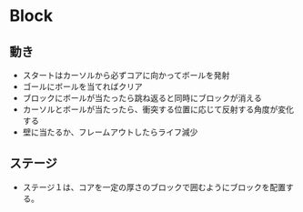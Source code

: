 
# Block

## 動き
* スタートはカーソルから必ずコアに向かってボールを発射
* ゴールにボールを当てればクリア
* ブロックにボールが当たったら跳ね返ると同時にブロックが消える
* カーソルとボールが当たったら、衝突する位置に応じて反射する角度が変化する
* 壁に当たるか、フレームアウトしたらライフ減少

## ステージ
* ステージ１は、コアを一定の厚さのブロックで囲むようにブロックを配置する。
